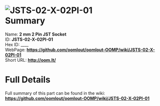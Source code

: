 
![JSTS-02-X-02PI-01](https://github.com/oomlout/oomlout-OOMP/blob/master/parts/JSTS-02-X-02PI-01/JSTS-02-X-02PI-01_420.jpg)   
Summary
=================
  
Name: __2 mm 2 Pin JST Socket__    
ID: __JSTS-02-X-02PI-01__   
Hex ID: ____   
WebPage: __https://github.com/oomlout/oomlout-OOMP/wiki/JSTS-02-X-02PI-01__   
Short URL: __http://oom.lt/__   

Full Details
==========================
Full summary of this part can be found in the wiki:   
__https://github.com/oomlout/oomlout-OOMP/wiki/JSTS-02-X-02PI-01__    

